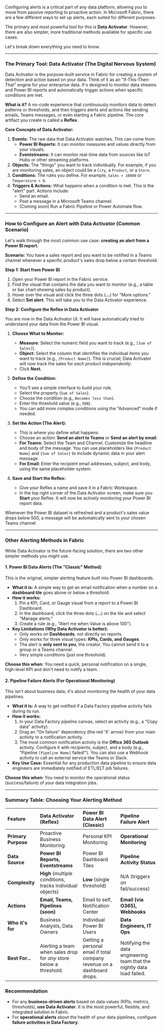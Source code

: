 Configuring alerts is a critical part of any data platform, allowing you to move from passive reporting to proactive action. In Microsoft Fabric, there are a few different ways to set up alerts, each suited for different purposes.

The primary and most powerful tool for this is **Data Activator**. However, there are also simpler, more traditional methods available for specific use cases.

Let's break down everything you need to know.

---

### The Primary Tool: Data Activator (The Digital Nervous System)

Data Activator is the purpose-built service in Fabric for creating a system of detection and action based on your data. Think of it as an "If-This-Then-That" engine for your enterprise data. It's designed to monitor data streams and Power BI reports and automatically trigger actions when specific conditions are met.

**What is it?**
A no-code experience that continuously monitors data to detect patterns or thresholds, and then triggers alerts and actions like sending emails, Teams messages, or even starting a Fabric pipeline. The core artifact you create is called a **Reflex**.

**Core Concepts of Data Activator:**

1.  **Events:** The raw data that Data Activator watches. This can come from:
    *   **Power BI Reports:** It can monitor measures and values directly from your visuals.
    *   **Eventstreams:** It can monitor real-time data from sources like IoT Hubs or other streaming platforms.
2.  **Objects:** The "things" you want to track individually. For example, if you are monitoring sales, an object could be a `City`, a `Product`, or a `Store`.
3.  **Conditions:** The rules you define. For example, `Sales > 10000` or `Temperature < 0`.
4.  **Triggers & Actions:** What happens when a condition is met. This is the "alert" part. Actions include:
    *   Send an email.
    *   Post a message in a Microsoft Teams channel.
    *   (Coming soon) Run a Fabric Pipeline or Power Automate flow.

---

### How to Configure an Alert with Data Activator (Common Scenario)

Let's walk through the most common use case: **creating an alert from a Power BI report.**

**Scenario:** You have a sales report and you want to be notified in a Teams channel whenever a specific product's sales drop below a certain threshold.

**Step 1: Start from Power BI**

1.  Open your Power BI report in the Fabric service.
2.  Find the visual that contains the data you want to monitor (e.g., a table or bar chart showing sales by product).
3.  Hover over the visual and click the three dots (**...**) for "More options."
4.  Select **Set alert**. This will take you to the Data Activator experience.

**Step 2: Configure the Reflex in Data Activator**

You are now in the Data Activator UI. It will have automatically tried to understand your data from the Power BI visual.

1.  **Choose What to Monitor:**
    *   **Measure:** Select the numeric field you want to track (e.g., `[Sum of Sales]`).
    *   **Object:** Select the column that identifies the individual items you want to track (e.g., `[Product Name]`). This is crucial; Data Activator will now track the sales for *each product independently*.
    *   Click **Next**.

2.  **Define the Condition:**
    *   You'll see a simple interface to build your rule.
    *   Select the property (`Sum of Sales`).
    *   Choose the condition (e.g., `Becomes less than`).
    *   Enter the threshold value (e.g., `500`).
    *   You can add more complex conditions using the "Advanced" mode if needed.

3.  **Set the Action (The Alert):**
    *   This is where you define what happens.
    *   Choose an action: **Send an alert to Teams** or **Send an alert by email**.
    *   **For Teams:** Select the Team and Channel. Customize the headline and body of the message. You can use placeholders like `{Product Name}` and `{Sum of Sales}` to include dynamic data in your alert message.
    *   **For Email:** Enter the recipient email addresses, subject, and body, using the same placeholder system.

4.  **Save and Start the Reflex:**
    *   Give your Reflex a name and save it in a Fabric Workspace.
    *   In the top right corner of the Data Activator screen, make sure you **Start** your Reflex. It will now be actively monitoring your Power BI report data.

Whenever the Power BI dataset is refreshed and a product's sales value drops below 500, a message will be automatically sent to your chosen Teams channel.

---

### Other Alerting Methods in Fabric

While Data Activator is the future-facing solution, there are two other simpler methods you might use.

#### 1. Power BI Data Alerts (The "Classic" Method)

This is the original, simpler alerting feature built into Power BI dashboards.

*   **What it is:** A simple way to get an email notification when a number on a **dashboard tile** goes above or below a threshold.
*   **How it works:**
    1.  Pin a KPI, Card, or Gauge visual from a report to a Power BI Dashboard.
    2.  In the dashboard, click the three dots (**...**) on the tile and select "Manage alerts."
    3.  Create a rule (e.g., "Alert me when Value is above 100").
*   **Key Limitations (Why Data Activator is better):**
    *   Only works on **Dashboards**, not directly on reports.
    *   Only works for three visual types: **KPIs, Cards, and Gauges**.
    *   The alert is **only sent to you**, the creator. You cannot send it to a group or a Teams channel.
    *   Very simple conditions (just one threshold).

**Choose this when:** You need a quick, personal notification on a single, high-level KPI and don't need to notify a team.

#### 2. Pipeline Failure Alerts (For Operational Monitoring)

This isn't about business data; it's about monitoring the health of your data pipelines.

*   **What it is:** A way to get notified if a Data Factory pipeline activity fails during its run.
*   **How it works:**
    1.  In your Data Factory pipeline canvas, select an activity (e.g., a "Copy data" activity).
    2.  Drag an "On failure" dependency (the red 'X' arrow) from your main activity to a notification activity.
    3.  The most common notification activity is the **Office 365 Outlook** activity. Configure it with recipients, subject, and a body (e.g., "Pipeline `[Pipeline Name]` failed!"). You can also use a Webhook activity to call an external service like Teams or Slack.
*   **Key Use Case:** Essential for any production data pipeline to ensure data engineers are immediately notified of ETL/ELT job failures.

**Choose this when:** You need to monitor the operational status (success/failure) of your data integration jobs.

---

### Summary Table: Choosing Your Alerting Method

| Feature | Data Activator (Reflex) | Power BI Data Alert (Classic) | Pipeline Failure Alert |
| :--- | :--- | :--- | :--- |
| **Primary Purpose** | Proactive Business Monitoring | Personal KPI Monitoring | **Operational Monitoring** |
| **Data Source** | **Power BI Reports, Eventstreams** | Power BI Dashboard Tiles | **Pipeline Activity Status** |
| **Complexity** | **High** (multiple conditions, tracks individual objects) | **Low** (single threshold) | N/A (triggers on fail/success) |
| **Actions** | **Email, Teams, Pipelines (soon)** | Email to self, Notification Center | **Email (via O365), Webhooks** |
| **Who it's for** | Business Analysts, Data Owners | Individual Power BI Users | **Data Engineers, IT Ops** |
| **Best For...** | Alerting a team when sales drop for *any* store below a threshold. | Getting a personal email if total company revenue on a dashboard drops. | Notifying the data engineering team that the nightly data load failed. |

### Recommendation

*   For any **business-driven alerts** based on data values (KPIs, metrics, thresholds), **use Data Activator**. It is the most powerful, flexible, and integrated solution in Fabric.
*   For **operational alerts** about the health of your data pipelines, configure **failure activities in Data Factory**.